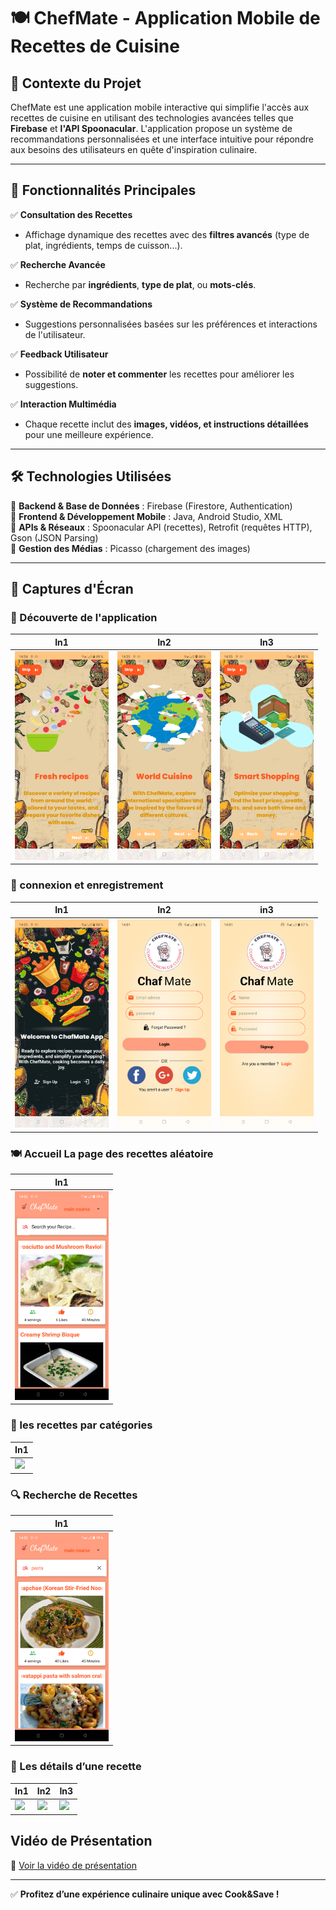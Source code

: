 # 🍽️ ChefMate - Application Mobile de Recettes de Cuisine

## 📌 Contexte du Projet
ChefMate est une application mobile interactive qui simplifie l'accès aux recettes de cuisine en utilisant des technologies avancées telles que **Firebase** et **l'API Spoonacular**. L'application propose un système de recommandations personnalisées et une interface intuitive pour répondre aux besoins des utilisateurs en quête d'inspiration culinaire.

---

## 🚀 Fonctionnalités Principales

✅ **Consultation des Recettes**  
- Affichage dynamique des recettes avec des **filtres avancés** (type de plat, ingrédients, temps de cuisson...).  

✅ **Recherche Avancée**  
- Recherche par **ingrédients**, **type de plat**, ou **mots-clés**.  

✅ **Système de Recommandations**  
- Suggestions personnalisées basées sur les préférences et interactions de l'utilisateur.  

✅ **Feedback Utilisateur**  
- Possibilité de **noter et commenter** les recettes pour améliorer les suggestions.  

✅ **Interaction Multimédia**  
- Chaque recette inclut des **images, vidéos, et instructions détaillées** pour une meilleure expérience.  

---

## 🛠 Technologies Utilisées

🔹 **Backend & Base de Données** : Firebase (Firestore, Authentication)  
🔹 **Frontend & Développement Mobile** : Java, Android Studio, XML  
🔹 **APIs & Réseaux** : Spoonacular API (recettes), Retrofit (requêtes HTTP), Gson (JSON Parsing)  
🔹 **Gestion des Médias** : Picasso (chargement des images)  

---

## 📲 Captures d'Écran

### 📌 Découverte de l'application 

| In1 | In2 | In3 |
|---------|----------------------|----------------------|
<img src="images/Description1.png" width="150"> | <img src="images/Description2.png" width="150"> | <img src="images/Description3.png" width="150">

### 🔑 connexion et enregistrement

| In1 | In2 | in3 |
|---------|----------------------|----------------------|
<img src="images/cnx_reg.png" width="150"> | <img src="images/Connexion.png" width="150"> | <img src="images/Enregistrement.png" width="150">

### 🍽️ Accueil La page des recettes aléatoire
| In1 |
|---------|
<img src="images/Interface_Recettes.png" width="150"> |

### 📂 les recettes par catégories
| In1 |
|---------|
<img src="images/Catégories.png" width="150"> |

### 🔍 Recherche de Recettes
| In1 |
|---------|
<img src="images/Bare_de_Recherche.png" width="150"> |

### 📖 Les détails d’une recette
| In1 | In2 | In3 |
|---------|----------------------|----------------------|
<img src="images/détaille1.png" width="150"> | <img src="images/détaille2.png" width="150"> | <img src="images/détaille3.png" width="150">
## Vidéo de Présentation
🎥 [Voir la vidéo de présentation](https://drive.google.com/file/d/1V480KQCXkqr1R-E9j5I7X8FYxFfLUdV2/view?usp=sharing)

---

✅ **Profitez d’une expérience culinaire unique avec Cook&Save !**
